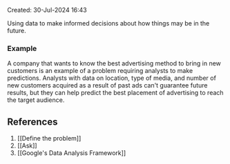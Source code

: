Created: 30-Jul-2024 16:43

Using data to make informed decisions about how things may be in the future.
### Example
A company that wants to know the best advertising method to bring in new customers is an example of a problem requiring analysts to make predictions. Analysts with data on location, type of media, and number of new customers acquired as a result of past ads can't guarantee future results, but they can help predict the best placement of advertising to reach the target audience.
## References
1. [[Define the problem]]
2. [[Ask]]
3. [[Google's Data Analysis Framework]]
